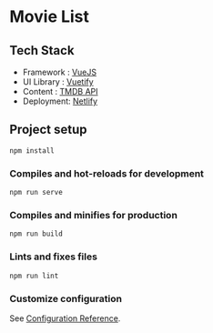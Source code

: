 # Movie List

## Tech Stack

 - Framework : [VueJS](http://www.vuejs.org)
 - UI Library : [Vuetify](https://vuetifyjs.com/)
 - Content : [TMDB API](https://developers.themoviedb.org/3/)
 - Deployment: [Netlify](https://netlify.app/)
 
## Project setup
```
npm install
```

### Compiles and hot-reloads for development
```
npm run serve
```

### Compiles and minifies for production
```
npm run build
```

### Lints and fixes files
```
npm run lint
```

### Customize configuration
See [Configuration Reference](https://cli.vuejs.org/config/).
